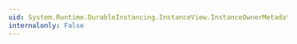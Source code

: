 ```yaml
---
uid: System.Runtime.DurableInstancing.InstanceView.InstanceOwnerMetadata
internalonly: False
---
```


